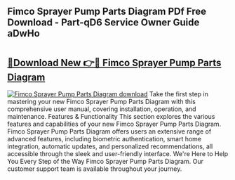 ## Fimco Sprayer Pump Parts Diagram PDf Free Download - Part-qD6 Service Owner Guide aDwHo

# <h2><a href="http://dfsu2z.blite.top/?on=Fimco+Sprayer+Pump+Parts+Diagram">🔗Download New 👉🔴 Fimco Sprayer Pump Parts Diagram</a></h2>

[![Fimco Sprayer Pump Parts Diagram download](https://i.imgur.com/lujVjoI.png)](http://dfsu2z.blite.top/?on=Fimco+Sprayer+Pump+Parts+Diagram)
Take the first step in mastering your new Fimco Sprayer Pump Parts Diagram with this comprehensive user manual, covering installation, operation, and maintenance. Features & Functionality This section explores the various features and capabilities of your new Fimco Sprayer Pump Parts Diagram. Fimco Sprayer Pump Parts Diagram offers users an extensive range of advanced features, including biometric authentication, smart home integration, automatic updates, and personalized recommendations, all accessible through the sleek and user-friendly interface. We're Here to Help You Every Step of the Way Fimco Sprayer Pump Parts Diagram. Our customer support team is available throughout your journey.
